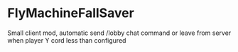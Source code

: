 # FlyMachineFallSaver
Small client mod, automatic send /lobby chat command or leave from server when player Y cord less than configured
